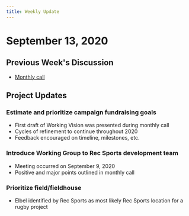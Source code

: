 ```yaml
---
title: Weekly Update
---
```

# September 13, 2020
## Previous Week's Discussion
- [Monthly call](../../meetings/2020-09-10.html)

## Project Updates
### Estimate and prioritize campaign fundraising goals
- First draft of Working Vision was presented during monthly call
- Cycles of refinement to continue throughout 2020
- Feedback encouraged on timeline, milestones, etc.

### Introduce Working Group to Rec Sports development team
- Meeting occurred on September 9, 2020
- Positive and major points outlined in monthly call

### Prioritize field/fieldhouse
- Elbel identified by Rec Sports as most likely Rec Sports location for a rugby project
